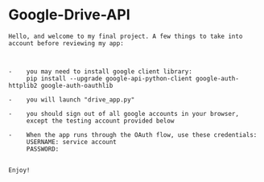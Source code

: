 # Google-Drive-API



    Hello, and welcome to my final project. A few things to take into account before reviewing my app:



    -    you may need to install google client library:
         pip install --upgrade google-api-python-client google-auth-httplib2 google-auth-oauthlib
         
    -    you will launch "drive_app.py"
    
    -    you should sign out of all google accounts in your browser,
         except the testing account provided below

    -    When the app runs through the OAuth flow, use these credentials:
         USERNAME: service account
         PASSWORD: 

      
    Enjoy!
